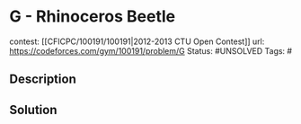 # G - Rhinoceros Beetle

contest: [[CFICPC/100191/100191|2012-2013 CTU Open Contest]]
url: https://codeforces.com/gym/100191/problem/G
Status: #UNSOLVED
Tags: #

## Description

## Solution

